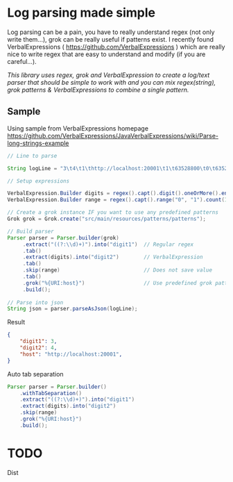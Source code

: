 # Log parsing made simple

Log parsing can be a pain, you have to really understand regex (not only write them...), grok can be really useful
if patterns exist. I recently found VerbalExpressions ( https://github.com/VerbalExpressions ) which are really nice
to write regex that are easy to understand and modify (if you are careful...).

*This library uses regex, grok and VerbalExpression to create a log/text parser that should be simple to work with and
you can mix regex(string), grok patterns & VerbalExpressions to combine a single pattern.*


## Sample

Using sample from VerbalExpressions homepage https://github.com/VerbalExpressions/JavaVerbalExpressions/wiki/Parse-long-strings-example

```java
// Line to parse

String logLine = "3\t4\t1\thttp://localhost:20001\t1\t63528800\t0\t63528800\t1000000000\t0\t63528800\tSTR1";

// Setup expressions

VerbalExpression.Builder digits = regex().capt().digit().oneOrMore().endCapt();
VerbalExpression.Builder range = regex().capt().range("0", "1").count(1).endCapt();

// Create a grok instance IF you want to use any predefined patterns
Grok grok = Grok.create("src/main/resources/patterns/patterns");

// Build parser
Parser parser = Parser.builder(grok)
     .extract("((?:\\d)+)").into("digit1")  // Regular regex
     .tab()
     .extract(digits).into("digit2")        // VerbalExpression
     .tab()
     .skip(range)                           // Does not save value
     .tab()
     .grok("%{URI:host}")                   // Use predefined grok pattern
     .build();
     
// Parse into json     
String json = parser.parseAsJson(logLine);

```
Result

```json
{
    "digit1": 3,
    "digit2": 4,
    "host": "http://localhost:20001",
}
```
    
Auto tab separation

```java
Parser parser = Parser.builder()
    .withTabSeparation()
    .extract("((?:\\d)+)").into("digit1") 
    .extract(digits).into("digit2")       
    .skip(range)                          
    .grok("%{URI:host}")
    .build();
```

# TODO

Dist
